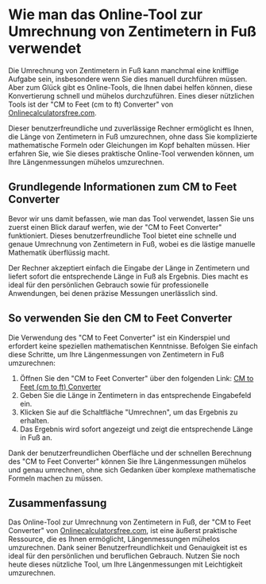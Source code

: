Wie man das Online-Tool zur Umrechnung von Zentimetern in Fuß verwendet
=======================================================================

Die Umrechnung von Zentimetern in Fuß kann manchmal eine knifflige Aufgabe sein, insbesondere wenn Sie dies manuell durchführen müssen. Aber zum Glück gibt es Online-Tools, die Ihnen dabei helfen können, diese Konvertierung schnell und mühelos durchzuführen. Eines dieser nützlichen Tools ist der "CM to Feet (cm to ft) Converter" von [Onlinecalculatorsfree.com](http://Onlinecalculatorsfree.com).

Dieser benutzerfreundliche und zuverlässige Rechner ermöglicht es Ihnen, die Länge von Zentimetern in Fuß umzurechnen, ohne dass Sie komplizierte mathematische Formeln oder Gleichungen im Kopf behalten müssen. Hier erfahren Sie, wie Sie dieses praktische Online-Tool verwenden können, um Ihre Längenmessungen mühelos umzurechnen.

Grundlegende Informationen zum CM to Feet Converter
---------------------------------------------------

Bevor wir uns damit befassen, wie man das Tool verwendet, lassen Sie uns zuerst einen Blick darauf werfen, wie der "CM to Feet Converter" funktioniert. Dieses benutzerfreundliche Tool bietet eine schnelle und genaue Umrechnung von Zentimetern in Fuß, wobei es die lästige manuelle Mathematik überflüssig macht.

Der Rechner akzeptiert einfach die Eingabe der Länge in Zentimetern und liefert sofort die entsprechende Länge in Fuß als Ergebnis. Dies macht es ideal für den persönlichen Gebrauch sowie für professionelle Anwendungen, bei denen präzise Messungen unerlässlich sind.

So verwenden Sie den CM to Feet Converter
-----------------------------------------

Die Verwendung des "CM to Feet Converter" ist ein Kinderspiel und erfordert keine speziellen mathematischen Kenntnisse. Befolgen Sie einfach diese Schritte, um Ihre Längenmessungen von Zentimetern in Fuß umzurechnen:

1. Öffnen Sie den "CM to Feet Converter" über den folgenden Link: [CM to Feet (cm to ft) Converter](https://www.onlinecalculatorsfree.com/de/convert/cm-to-feet.html)
2. Geben Sie die Länge in Zentimetern in das entsprechende Eingabefeld ein.
3. Klicken Sie auf die Schaltfläche "Umrechnen", um das Ergebnis zu erhalten.
4. Das Ergebnis wird sofort angezeigt und zeigt die entsprechende Länge in Fuß an.

Dank der benutzerfreundlichen Oberfläche und der schnellen Berechnung des "CM to Feet Converter" können Sie Ihre Längenmessungen mühelos und genau umrechnen, ohne sich Gedanken über komplexe mathematische Formeln machen zu müssen.

Zusammenfassung
---------------

Das Online-Tool zur Umrechnung von Zentimetern in Fuß, der "CM to Feet Converter" von [Onlinecalculatorsfree.com](http://Onlinecalculatorsfree.com), ist eine äußerst praktische Ressource, die es Ihnen ermöglicht, Längenmessungen mühelos umzurechnen. Dank seiner Benutzerfreundlichkeit und Genauigkeit ist es ideal für den persönlichen und beruflichen Gebrauch. Nutzen Sie noch heute dieses nützliche Tool, um Ihre Längenmessungen mit Leichtigkeit umzurechnen.
